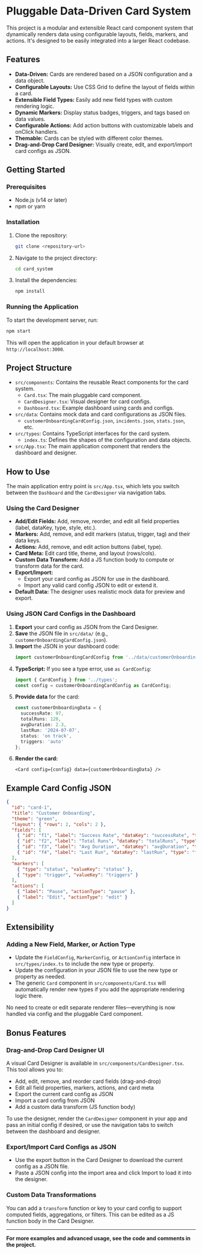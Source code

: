 # Pluggable Data-Driven Card System

This project is a modular and extensible React card component system that dynamically renders data using configurable layouts, fields, markers, and actions. It's designed to be easily integrated into a larger React codebase.

## Features

- **Data-Driven:** Cards are rendered based on a JSON configuration and a data object.
- **Configurable Layouts:** Use CSS Grid to define the layout of fields within a card.
- **Extensible Field Types:** Easily add new field types with custom rendering logic.
- **Dynamic Markers:** Display status badges, triggers, and tags based on data values.
- **Configurable Actions:** Add action buttons with customizable labels and onClick handlers.
- **Themable:** Cards can be styled with different color themes.
- **Drag-and-Drop Card Designer:** Visually create, edit, and export/import card configs as JSON.

## Getting Started

### Prerequisites

- Node.js (v14 or later)
- npm or yarn

### Installation

1. Clone the repository:
   ```bash
   git clone <repository-url>
   ```
2. Navigate to the project directory:
   ```bash
   cd card_system
   ```
3. Install the dependencies:
   ```bash
   npm install
   ```

### Running the Application

To start the development server, run:

```bash
npm start
```

This will open the application in your default browser at `http://localhost:3000`.

## Project Structure

- `src/components`: Contains the reusable React components for the card system.
  - `Card.tsx`: The main pluggable card component.
  - `CardDesigner.tsx`: Visual designer for card configs.
  - `Dashboard.tsx`: Example dashboard using cards and configs.
- `src/data`: Contains mock data and card configurations as JSON files.
  - `customerOnboardingCardConfig.json`, `incidents.json`, `stats.json`, etc.
- `src/types`: Contains TypeScript interfaces for the card system.
  - `index.ts`: Defines the shapes of the configuration and data objects.
- `src/App.tsx`: The main application component that renders the dashboard and designer.

## How to Use

The main application entry point is `src/App.tsx`, which lets you switch between the `Dashboard` and the `CardDesigner` via navigation tabs.

### Using the Card Designer

- **Add/Edit Fields:** Add, remove, reorder, and edit all field properties (label, dataKey, type, style, etc.).
- **Markers:** Add, remove, and edit markers (status, trigger, tag) and their data keys.
- **Actions:** Add, remove, and edit action buttons (label, type).
- **Card Meta:** Edit card title, theme, and layout (rows/cols).
- **Custom Data Transform:** Add a JS function body to compute or transform data for the card.
- **Export/Import:**
  - Export your card config as JSON for use in the dashboard.
  - Import any valid card config JSON to edit or extend it.
- **Default Data:** The designer uses realistic mock data for preview and export.

### Using JSON Card Configs in the Dashboard

1. **Export** your card config as JSON from the Card Designer.
2. **Save** the JSON file in `src/data/` (e.g., `customerOnboardingCardConfig.json`).
3. **Import** the JSON in your dashboard code:
   ```typescript
   import customerOnboardingCardConfig from '../data/customerOnboardingCardConfig.json';
   ```
4. **TypeScript:** If you see a type error, use `as CardConfig`:
   ```typescript
   import { CardConfig } from '../types';
   const config = customerOnboardingCardConfig as CardConfig;
   ```
5. **Provide data** for the card:
   ```typescript
   const customerOnboardingData = {
     successRate: 97,
     totalRuns: 120,
     avgDuration: 2.3,
     lastRun: '2024-07-07',
     status: 'on track',
     triggers: 'auto'
   };
   ```
6. **Render the card:**
   ```tsx
   <Card config={config} data={customerOnboardingData} />
   ```

## Example Card Config JSON

```json
{
  "id": "card-1",
  "title": "Customer Onboarding",
  "theme": "green",
  "layout": { "rows": 2, "cols": 2 },
  "fields": [
    { "id": "f1", "label": "Success Rate", "dataKey": "successRate", "type": "percentage", "position": { "row": 0, "col": 0 }, "style": { "fontSize": "2xl", "fontWeight": "bold", "color": "#16a34a" } },
    { "id": "f2", "label": "Total Runs", "dataKey": "totalRuns", "type": "number", "position": { "row": 0, "col": 1 } },
    { "id": "f3", "label": "Avg Duration", "dataKey": "avgDuration", "type": "number", "position": { "row": 1, "col": 0 } },
    { "id": "f4", "label": "Last Run", "dataKey": "lastRun", "type": "text", "position": { "row": 1, "col": 1 } }
  ],
  "markers": [
    { "type": "status", "valueKey": "status" },
    { "type": "trigger", "valueKey": "triggers" }
  ],
  "actions": [
    { "label": "Pause", "actionType": "pause" },
    { "label": "Edit", "actionType": "edit" }
  ]
}
```

## Extensibility

### Adding a New Field, Marker, or Action Type

- Update the `FieldConfig`, `MarkerConfig`, or `ActionConfig` interface in `src/types/index.ts` to include the new type or property.
- Update the configuration in your JSON file to use the new type or property as needed.
- The generic `Card` component in `src/components/Card.tsx` will automatically render new types if you add the appropriate rendering logic there.

No need to create or edit separate renderer files—everything is now handled via config and the pluggable Card component.

## Bonus Features

### Drag-and-Drop Card Designer UI

A visual Card Designer is available in `src/components/CardDesigner.tsx`. This tool allows you to:
- Add, edit, remove, and reorder card fields (drag-and-drop)
- Edit all field properties, markers, actions, and card meta
- Export the current card config as JSON
- Import a card config from JSON
- Add a custom data transform (JS function body)

To use the designer, render the `CardDesigner` component in your app and pass an initial config if desired, or use the navigation tabs to switch between the dashboard and designer.

### Export/Import Card Configs as JSON

- Use the export button in the Card Designer to download the current config as a JSON file.
- Paste a JSON config into the import area and click Import to load it into the designer.

### Custom Data Transformations

You can add a `transform` function or key to your card config to support computed fields, aggregations, or filters. This can be edited as a JS function body in the Card Designer.

---

**For more examples and advanced usage, see the code and comments in the project.**
